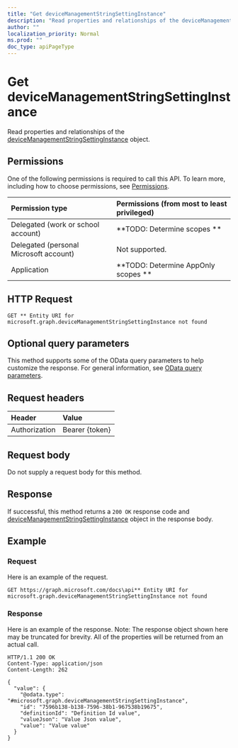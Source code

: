 ```yaml
---
title: "Get deviceManagementStringSettingInstance"
description: "Read properties and relationships of the deviceManagementStringSettingInstance object."
author: ""
localization_priority: Normal
ms.prod: ""
doc_type: apiPageType
---
```


# Get deviceManagementStringSettingInstance

Read properties and relationships of the [deviceManagementStringSettingInstance](../resources/devicemanagementstringsettinginstance.md) object.

## Permissions
One of the following permissions is required to call this API. To learn more, including how to choose permissions, see [Permissions](/concepts/permissions-reference.md).

|Permission type|Permissions (from most to least privileged)|
|:---|:---|
|Delegated (work or school account)|**TODO: Determine scopes **|
|Delegated (personal Microsoft account)|Not supported.|
|Application|**TODO: Determine AppOnly scopes **|

## HTTP Request
<!-- {
  "blockType": "ignored"
}
-->
``` http
GET ** Entity URI for microsoft.graph.deviceManagementStringSettingInstance not found
```

## Optional query parameters
This method supports some of the OData query parameters to help customize the response. For general information, see [OData query parameters](/graph/query-parameters).

## Request headers
|Header|Value|
|:---|:---|
|Authorization|Bearer {token}|

## Request body
Do not supply a request body for this method.

## Response
If successful, this method returns a `200 OK` response code and [deviceManagementStringSettingInstance](../resources/devicemanagementstringsettinginstance.md) object in the response body.

## Example

### Request
Here is an example of the request.
<!-- {
  "blockType": "request",
  "name": "get_devicemanagementstringsettinginstance"
}
-->
``` http
GET https://graph.microsoft.com/docs\api** Entity URI for microsoft.graph.deviceManagementStringSettingInstance not found
```

### Response
Here is an example of the response. Note: The response object shown here may be truncated for brevity. All of the properties will be returned from an actual call.
<!-- {
  "blockType": "response",
  "truncated": true,
  "@odata.type": "microsoft.graph.deviceManagementStringSettingInstance"
}
-->
``` http
HTTP/1.1 200 OK
Content-Type: application/json
Content-Length: 262

{
  "value": {
    "@odata.type": "#microsoft.graph.deviceManagementStringSettingInstance",
    "id": "7596b138-b138-7596-38b1-967538b19675",
    "definitionId": "Definition Id value",
    "valueJson": "Value Json value",
    "value": "Value value"
  }
}
```

